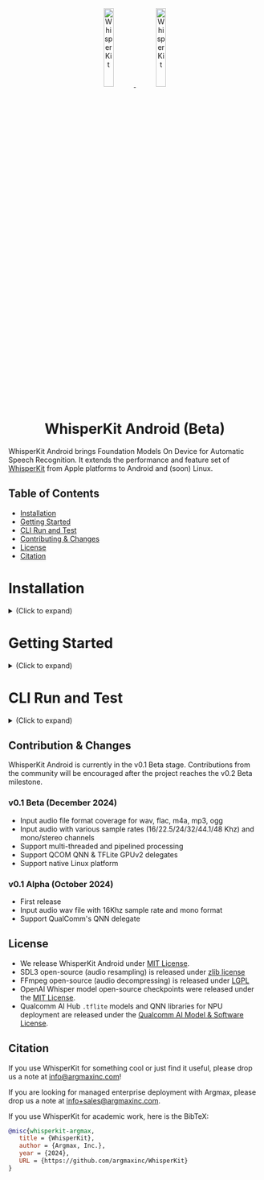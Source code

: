 <div align="center">

<a href="https://github.com/argmaxinc/WhisperKit#gh-light-mode-only">
  <img src="https://github.com/user-attachments/assets/f0699c07-c29f-45b6-a9c6-f6d491b8f791" alt="WhisperKit" width="20%" />
</a>

<a href="https://github.com/argmaxinc/WhisperKit#gh-dark-mode-only">
  <img src="https://github.com/user-attachments/assets/1be5e31c-de42-40ab-9b85-790cb911ed47" alt="WhisperKit" width="20%" />
</a>

# WhisperKit Android (Beta)
</div>

WhisperKit Android brings Foundation Models On Device for Automatic Speech Recognition. It extends the performance and feature set of [WhisperKit](https://github.com/argmaxinc/WhisperKit) from Apple platforms to Android and (soon) Linux.


## Table of Contents
- [Installation](#installation)
- [Getting Started](#getting-started)
- [CLI Run and Test](#cli-run-and-test)
- [Contributing \& Changes](#contributing--changes)
- [License](#license)
- [Citation](#citation)

# Installation

<details>
  <summary> (Click to expand) </summary>

The following setup was tested on macOS 15.1.

1. Ensure you have the required build tools using:
```
make setup
```

2. Download Whisper models (<1.5GB) and auxiliary files
```
make download-models
```

3. Build development environment in Docker with all development tools (~12GB):
```
make env
```

The first time running `make env` command will take several minutes.

After Docker image builds, the next time running make env will execute inside the Docker container right away.

You can use the following to rebuild the Docker image, if needed:
```
make rebuild-env
```

</details>

# Getting Started

<details>
  <summary> (Click to expand) </summary>

ArgmaX Inference Engine (`AXIE`) orchestration for TFLite is provided as the `whisperax_cli` CLI.

1. Execute into the Docker build environment:
```
make env
```

2. Inside the Docker environment, build the `whisperax_cli` CLI using (for Android and Linux):
```
make build [linux]
```

3. Back on the host machine (outside Docker shell), push dependencies to the Android device:
```
make adb-push
```
You can reuse this target to push the `whisperax_cli` if you rebuild it. Note that this is not necessary for Linux build.

If you want to include audio files, place them in the `/path/to/WhisperKitAndroid/inputs` folder and they will be copied to `/sdcard/argmax/tflite/inputs/`.

4. Clean:
```
make clean [all]
```
With `all` option, it will conduct deep clean including open source components.

</details>

# CLI Run and Test

<details>
  <summary> (Click to expand) </summary>

1. Run test on with a sample audio. For Android:
```
make test
```
For linux:
```
make env
make test linux
```

2. Manually run `whisperax_cli`:
```
Usage: whisperax_cli <audio input> <tiny | base | small>
```
For Android, log in via adb shell:
```
adb shell
cd /sdcard/argmax/tflite
export PATH=/data/local/tmp/bin:$PATH
export LD_LIBRARY_PATH=/data/local/tmp/lib
whisperax_cli ./inputs/jfk_441khz.m4a base
```

3. Sample execution output:
```
Argmax, Inc.

Audio Codec: aac
tflite_init input: {"cache":"/data/local/tmp/cache","ch":1,"debug":false,"dur":11052,"fmt":1,"freq":44100,"lib":"/data/local/tmp/lib","root_path":"/storage/emulated/0/argmax/tflite","size":"tiny"}
SoC: 	QCM5430 -> TFLite GPU
root dir:	/storage/emulated/0/argmax/tflite
lib dir:	/data/local/tmp/lib
cache dir:	/data/local/tmp/cache
Stream: freq - 44100, channels - 1, format - 32784, target_buf size - 1440000
postproc vocab size: 51864
tflite_init done..

Final Text:   And so my fellow American asked not what your country can do for you   ask what you can do for your country.
Deleted interpreter & delegate for post_proc
Deleted interpreter & delegate for whisper_decoder
Deleted interpreter & delegate for whisper_encoder
Deleted interpreter & delegate for mel_spectrogram
Deleted interpreter & delegate for audio_input
tflite_close done..

Model latencies:
  Audio Input: 1 inferences,	 median:2.12 ms
  Melspectro: 1 inferences,	 median:74.50 ms
  Encoder: 1 inferences,	 median:1197.14 ms
  Decoder: 28 inferences,	 median:41.62 ms
  Postproc: 28 inferences,	 median:1.23 ms
=========================
Total Duration:	 3262.000 ms
```
</details>

## Contribution & Changes

WhisperKit Android is currently in the v0.1 Beta stage. Contributions from the community will be encouraged after the project reaches the v0.2 Beta milestone.

### v0.1 Beta (December 2024)
- Input audio file format coverage for wav, flac, m4a, mp3, ogg
- Input audio with various sample rates (16/22.5/24/32/44.1/48 Khz) and mono/stereo channels
- Support multi-threaded and pipelined processing
- Support QCOM QNN & TFLite GPUv2 delegates
- Support native Linux platform

### v0.1 Alpha (October 2024)
- First release
- Input audio wav file with 16Khz sample rate and mono format
- Support QualComm's QNN delegate

## License
- We release WhisperKit Android under [MIT License](LICENSE).
- SDL3 open-source (audio resampling) is released under [zlib license](https://github.com/libsdl-org/SDL/blob/main/LICENSE.txt)
- FFmpeg open-source (audio decompressing) is released under [LGPL](https://github.com/FFmpeg/FFmpeg/blob/master/LICENSE.md)
- OpenAI Whisper model open-source checkpoints were released under the [MIT License](https://github.com/openai/whisper/blob/main/LICENSE).
- Qualcomm AI Hub `.tflite` models and QNN libraries for NPU deployment are released under the [Qualcomm AI Model & Software License](https://qaihub-public-assets.s3.us-west-2.amazonaws.com/qai-hub-models/Qualcomm+AI+Hub+Proprietary+License.pdf).

## Citation
If you use WhisperKit for something cool or just find it useful, please drop us a note at [info@argmaxinc.com](mailto:info@argmaxinc.com)!

If you are looking for managed enterprise deployment with Argmax, please drop us a note at [info+sales@argmaxinc.com](mailto:info+sales@argmaxinc.com).

If you use WhisperKit for academic work, here is the BibTeX:

```bibtex
@misc{whisperkit-argmax,
   title = {WhisperKit},
   author = {Argmax, Inc.},
   year = {2024},
   URL = {https://github.com/argmaxinc/WhisperKit}
}
```